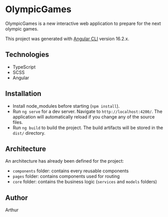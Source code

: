 # OlympicGames

OlympicGames is a new interactive web application to prepare for the next olympic games.

This project was generated with [Angular CLI](https://github.com/angular/angular-cli) version 16.2.x.

## Technologies
- TypeScript
- SCSS 
- Angular

## Installation
- Install node_modules before starting (`npm install`).
- Run `ng serve` for a dev server. Navigate to `http://localhost:4200/`. The application will automatically reload if you change any of the source files.
- Run `ng build` to build the project. The build artifacts will be stored in the `dist/` directory.

## Architecture

An architecture has already been defined for the project:

- `components` folder: contains every reusable components
- `pages` folder: contains components used for routing
- `core` folder: contains the business logic (`services` and `models` folders)

## Author

Arthur

